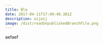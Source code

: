 ```yaml
---
title: Bla
date: 2017-04-11T17:49:40.381Z
description: oijoij
image: /dist/readUnpublishedBranchFile.png
---
```


aefaef